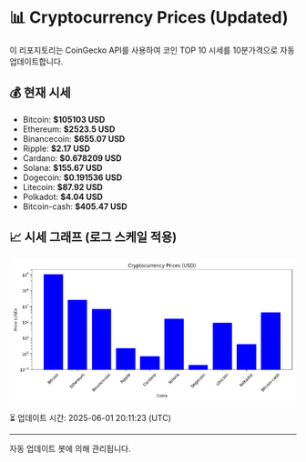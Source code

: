 
# 📊 Cryptocurrency Prices (Updated)

이 리포지토리는 CoinGecko API를 사용하여 코인 TOP 10 시세를 10분가격으로 자동 업데이트합니다.

## 💰 현재 시세
- Bitcoin: **$105103 USD**
- Ethereum: **$2523.5 USD**
- Binancecoin: **$655.07 USD**
- Ripple: **$2.17 USD**
- Cardano: **$0.678209 USD**
- Solana: **$155.67 USD**
- Dogecoin: **$0.191536 USD**
- Litecoin: **$87.92 USD**
- Polkadot: **$4.04 USD**
- Bitcoin-cash: **$405.47 USD**

## 📈 시세 그래프 (로그 스케일 적용)
![Crypto Prices](crypto_prices.png)

⏳ 업데이트 시간: 2025-06-01 20:11:23 (UTC)

---
자동 업데이트 봇에 의해 관리됩니다.
